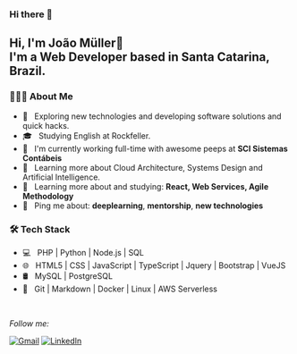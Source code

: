 ### Hi there 👋

<!--
**jvmuller/jvmuller** is a ✨ _special_ ✨ repository because its `README.md` (this file) appears on your GitHub profile.

Here are some ideas to get you started:

- 🔭 I’m currently working on ...
- 🌱 I’m currently learning ...
- 👯 I’m looking to collaborate on ...
- 🤔 I’m looking for help with ...
- 💬 Ask me about ...
- 📫 How to reach me: ...
- 😄 Pronouns: ...
- ⚡ Fun fact: ...
-->

<h2> Hi, I'm João Müller👋 </br>
 I'm a Web Developer based in Santa Catarina, Brazil.
</h2>


<h3> 👨🏻‍💻 About Me </h3>

- 🤔 &nbsp; Exploring new technologies and developing software solutions and quick hacks.
- 🎓 &nbsp; Studying English at Rockfeller.
- 💼 &nbsp; I'm currently working full-time with awesome peeps at **SCI Sistemas Contábeis**
- 🌱 &nbsp; Learning more about Cloud Architecture, Systems Design and Artificial Intelligence.
- 🌱 &nbsp; Learning more about and studying: **React, Web Services, Agile Methodology**
- 💬 &nbsp; Ping me about: **deeplearning**, **mentorship**, **new technologies**

<h3>🛠 Tech Stack</h3>

- 💻 &nbsp; PHP | Python | Node.js | SQL
- 🌐 &nbsp; HTML5 | CSS | JavaScript | TypeScript | Jquery | Bootstrap | VueJS
- 🛢 &nbsp; MySQL | PostgreSQL
- 🔧 &nbsp; Git | Markdown | Docker | Linux | AWS Serverless

<br/>

<i>Follow me:</i><br>

[![Gmail](https://img.shields.io/badge/-GMAIL-D14836?style=for-the-badge&logo=gmail&logoColor=white)](mailto:muller.joaovitor00@gmail.com)
[![LinkedIn](https://img.shields.io/badge/-LINKEDIN-0077B5?style=for-the-badge&logo=linkedin&logoColor=white)](https://www.linkedin.com/in/joaomuller00/)
